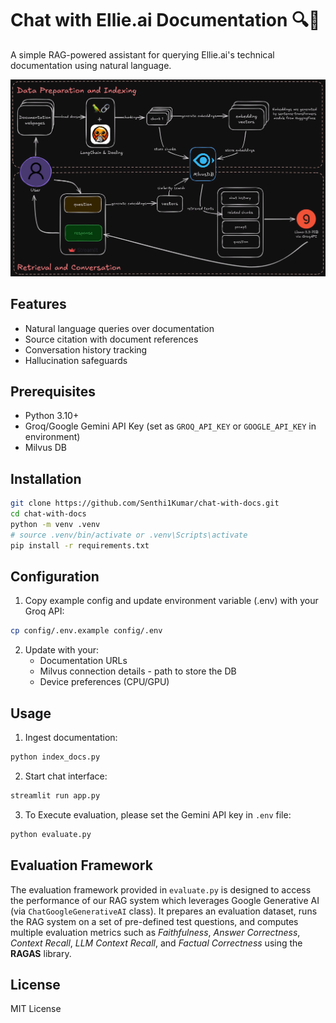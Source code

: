 # Chat with Ellie.ai Documentation 🔍🤖

A simple RAG-powered assistant for querying Ellie.ai's technical documentation using natural language.

![Project Architecture diagram](assets/imgs/ellie-rag-arch.png)

## Features
- Natural language queries over documentation
- Source citation with document references
- Conversation history tracking
- Hallucination safeguards


## Prerequisites
- Python 3.10+
- Groq/Google Gemini API Key (set as `GROQ_API_KEY` or `GOOGLE_API_KEY` in environment)
- Milvus DB

## Installation
```bash
git clone https://github.com/Senthi1Kumar/chat-with-docs.git
cd chat-with-docs
python -m venv .venv
# source .venv/bin/activate or .venv\Scripts\activate
pip install -r requirements.txt
```

## Configuration
1. Copy example config and update environment variable (.env) with your Groq API:
```bash
cp config/.env.example config/.env
```
2. Update with your:
   - Documentation URLs
   - Milvus connection details - path to store the DB
   - Device preferences (CPU/GPU)

## Usage
1. Ingest documentation:
```bash
python index_docs.py
```
2. Start chat interface:
```bash
streamlit run app.py
```
3. To Execute evaluation, please set the Gemini API key in `.env` file:
```bash
python evaluate.py
```

## Evaluation Framework
The evaluation framework provided in `evaluate.py` is designed to access the performance of our RAG system which leverages Google Generative AI (via `ChatGoogleGenerativeAI` class). It prepares an evaluation dataset, runs the RAG system on a set of pre-defined test questions, and computes multiple evaluation metrics such as *Faithfulness*, *Answer Correctness*, *Context Recall*, *LLM Context Recall*, and *Factual Correctness* using the **RAGAS** library.

## License
MIT License
